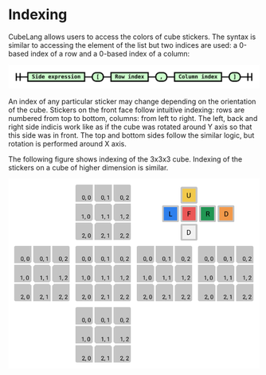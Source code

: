# Indexing

CubeLang allows users to access the colors of cube stickers. The syntax is similar to accessing the element of the list but two indices are used: a 0-based index of a row and a 0-based index of a column: 

![](./diagrams/out/color_indexing.svg)

An index of any particular sticker may change depending on the orientation of the cube. Stickers on the front face follow intuitive indexing: rows are numbered from top to bottom, columns: from left to right. The left, back and right side indicis work like as if the cube was rotated around Y axis so that this side was in front. The top and bottom sides follow the similar logic, but rotation is performed around X axis.

The following figure shows indexing of the 3x3x3 cube. Indexing of the stickers on a cube of higher dimension is similar.

![](./images/indices.svg)

